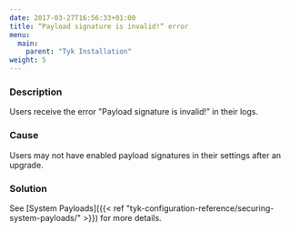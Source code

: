 ```yaml
---
date: 2017-03-27T16:56:33+01:00
title: “Payload signature is invalid!“ error
menu:
  main:
    parent: "Tyk Installation"
weight: 5 
---
```


### Description

Users receive the error "Payload signature is invalid!” in their logs.

### Cause

Users may not have enabled payload signatures in their settings after an upgrade.

### Solution

See [System Payloads]({{< ref "tyk-configuration-reference/securing-system-payloads/" >}}) for more details.